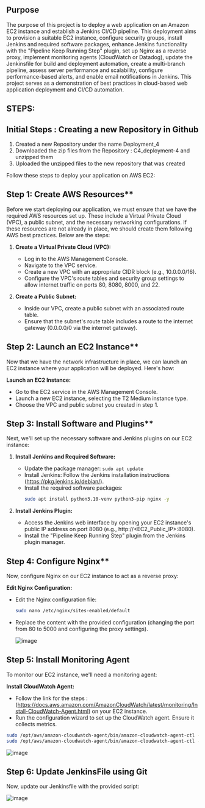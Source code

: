 ## Purpose
The purpose of this project is to deploy a web application on an Amazon EC2 instance and establish a Jenkins CI/CD pipeline. This deployment aims to provision a suitable EC2 instance, configure security groups, install Jenkins and required software packages, enhance Jenkins functionality with the "Pipeline Keep Running Step" plugin, set up Nginx as a reverse proxy, implement monitoring agents (CloudWatch or Datadog), update the Jenkinsfile for build and deployment automation, create a multi-branch pipeline, assess server performance and scalability, configure performance-based alerts, and enable email notifications in Jenkins. This project serves as a demonstration of best practices in cloud-based web application deployment and CI/CD automation.

## STEPS:

## Initial Steps : Creating a new Repository in Github
1. Created a new Repository under the name Deployment_4
2. Downloaded the zip files from the Repository : C4_deployment-4 and unzipped them
3. Uploaded the unzipped files to the new repository that was created
 

Follow these steps to deploy your application on AWS EC2:

## Step 1: Create AWS Resources**

Before we start deploying our application, we must ensure that we have the required AWS resources set up. These include a Virtual Private Cloud (VPC), a public subnet, and the necessary networking configurations. If these resources are not already in place, we should create them following AWS best practices. Below are the steps:

1. **Create a Virtual Private Cloud (VPC):**
   - Log in to the AWS Management Console.
   - Navigate to the VPC service.
   - Create a new VPC with an appropriate CIDR block (e.g., 10.0.0.0/16).
   - Configure the VPC's route tables and security group settings to allow internet traffic on ports 80, 8080, 8000, and 22.

2. **Create a Public Subnet:**
   - Inside our VPC, create a public subnet with an associated route table.
   - Ensure that the subnet's route table includes a route to the internet gateway (0.0.0.0/0 via the internet gateway).

## Step 2: Launch an EC2 Instance**

Now that we have the network infrastructure in place, we can launch an EC2 instance where your application will be deployed. Here's how:

 **Launch an EC2 Instance:**
   - Go to the EC2 service in the AWS Management Console.
   - Launch a new EC2 instance, selecting the T2 Medium instance type.
   - Choose the VPC and public subnet you created in step 1.

## Step 3: Install Software and Plugins**

Next, we'll set up the necessary software and Jenkins plugins on our EC2 instance:

1. **Install Jenkins and Required Software:**
   - Update the package manager: `sudo apt update`
   - Install Jenkins: Follow the Jenkins installation instructions (https://pkg.jenkins.io/debian/).
   - Install the required software packages: 
     ```bash
     sudo apt install python3.10-venv python3-pip nginx -y
     ```

3. **Install Jenkins Plugin:**
   - Access the Jenkins web interface by opening your EC2 instance's public IP address on port 8080 (e.g., http://<EC2_Public_IP>:8080).
   - Install the "Pipeline Keep Running Step" plugin from the Jenkins plugin manager.

## Step 4: Configure Nginx**

Now, configure Nginx on our EC2 instance to act as a reverse proxy:

**Edit Nginx Configuration:**
   - Edit the Nginx configuration file:
     ```bash
     sudo nano /etc/nginx/sites-enabled/default
     ```
   - Replace the content with the provided configuration (changing the port from 80 to 5000 and configuring the proxy settings).

     ![image](https://github.com/SaraGurungLABS01/Deployment_4/assets/140760966/db2bec93-4def-44df-a01e-dc87a5805614)


## Step 5: Install Monitoring Agent

To monitor our EC2 instance, we'll need a monitoring agent:


 **Install CloudWatch Agent:**
- Follow the link for the steps : (https://docs.aws.amazon.com/AmazonCloudWatch/latest/monitoring/Install-CloudWatch-Agent.html) on your EC2 instance.
- Run the configuration wizard to set up the CloudWatch agent. Ensure it collects metrics.
```bash
sudo /opt/aws/amazon-cloudwatch-agent/bin/amazon-cloudwatch-agent-ctl -a fetch-config -m ec2 -s -c file:/opt/aws/amazon-cloudwatch-agent/bin/config.json
sudo /opt/aws/amazon-cloudwatch-agent/bin/amazon-cloudwatch-agent-ctl -m ec2 -a status
```


![image](https://github.com/SaraGurungLABS01/Deployment_4/assets/140760966/1f827c66-1471-4bda-af2f-e4cf82308e72)

  
## Step 6: Update JenkinsFile using Git

Now, update our Jenkinsfile with the provided script:

![image](https://github.com/SaraGurungLABS01/Deployment_4/assets/140760966/2dc4fc63-343f-4540-8bd9-91de27a48463)


